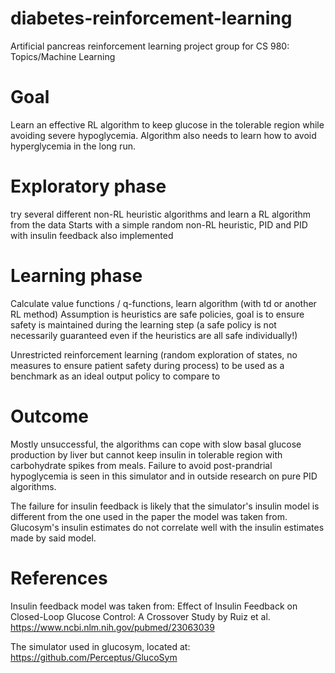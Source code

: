# diabetes-reinforcement-learning #
Artificial pancreas reinforcement learning project group for CS 980: Topics/Machine Learning

# Goal #
Learn an effective RL algorithm to keep glucose in the tolerable region while avoiding severe hypoglycemia. Algorithm also needs to learn how to avoid hyperglycemia in the long run.

# Exploratory phase #
try several different non-RL heuristic algorithms and learn a RL algorithm from the data
Starts with a simple random non-RL heuristic, PID and PID with insulin feedback also implemented

# Learning phase #
Calculate value functions / q-functions, learn algorithm (with td or another RL method)
Assumption is heuristics are safe policies, goal is to ensure safety is maintained during the learning step (a safe policy is not necessarily guaranteed even if the heuristics are all safe individually!)

Unrestricted reinforcement learning (random exploration of states, no measures to ensure patient safety during process) to be used as a benchmark as an ideal output policy to compare to

# Outcome #
Mostly unsuccessful, the algorithms can cope with slow basal glucose production by liver but cannot keep insulin in tolerable region with carbohydrate spikes from meals. Failure to avoid post-prandrial hypoglycemia is seen in this simulator and in outside research on pure PID algorithms.

The failure for insulin feedback is likely that the simulator's insulin model is different from the one used in the paper the model was taken from. Glucosym's insulin estimates do not correlate well with the insulin estimates made by said model.


# References #
Insulin feedback model was taken from:
Effect of Insulin Feedback on Closed-Loop Glucose Control: A Crossover Study by Ruiz et al.
https://www.ncbi.nlm.nih.gov/pubmed/23063039

The simulator used in glucosym, located at: https://github.com/Perceptus/GlucoSym
